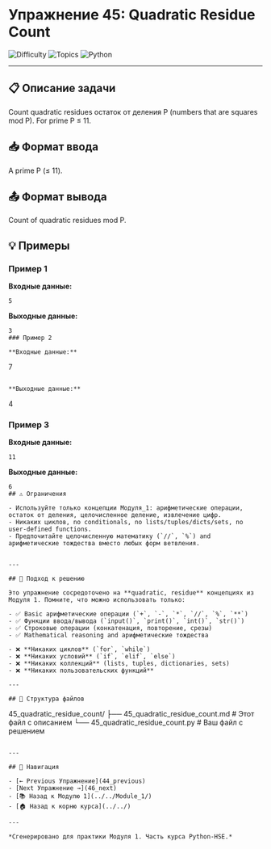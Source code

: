 # Упражнение 45: Quadratic Residue Count

![Difficulty](https://img.shields.io/badge/Difficulty-Module%201-green)
![Topics](https://img.shields.io/badge/Topics-quadratic%2C%20residue-blue)
![Python](https://img.shields.io/badge/Python-Module%201%20Concepts-yellow)

---

## 📋 Описание задачи

Count quadratic residues остаток от деления P (numbers that are squares mod P). For prime P ≤ 11.
## 📥 Формат ввода

A prime P (≤ 11).
## 📤 Формат вывода

Count of quadratic residues mod P.
## 💡 Примеры

### Пример 1

**Входные данные:**
```
5
```

**Выходные данные:**
```
3
### Пример 2

**Входные данные:**
```
7
```

**Выходные данные:**
```
4
### Пример 3

**Входные данные:**
```
11
```

**Выходные данные:**
```
6
## ⚠️ Ограничения

- Используйте только концепции Модуля_1: арифметические операции, остаток от деления, целочисленное деление, извлечение цифр.
- Никаких циклов, no conditionals, no lists/tuples/dicts/sets, no user-defined functions.
- Предпочитайте целочисленную математику (`//`, `%`) and арифметические тождества вместо любых форм ветвления.


---

## 🎯 Подход к решению

Это упражнение сосредоточено на **quadratic, residue** концепциях из Модуля 1. Помните, что можно использовать только:

- ✅ Basic арифметические операции (`+`, `-`, `*`, `//`, `%`, `**`)
- ✅ Функции ввода/вывода (`input()`, `print()`, `int()`, `str()`)
- ✅ Строковые операции (конкатенация, повторение, срезы)
- ✅ Mathematical reasoning and арифметические тождества

- ❌ **Никаких циклов** (`for`, `while`)
- ❌ **Никаких условий** (`if`, `elif`, `else`)
- ❌ **Никаких коллекций** (lists, tuples, dictionaries, sets)
- ❌ **Никаких пользовательских функций**

---

## 📁 Структура файлов
```
45_quadratic_residue_count/
├── 45_quadratic_residue_count.md     # Этот файл с описанием
└── 45_quadratic_residue_count.py     # Ваш файл с решением
```

---

## 🔗 Навигация

- [← Previous Упражнение](44_previous) 
- [Next Упражнение →](46_next)
- [📚 Назад к Модулю 1](../../Module_1/)
- [🏠 Назад к корню курса](../../)

---

*Сгенерировано для практики Модуля 1. Часть курса Python-HSE.*
